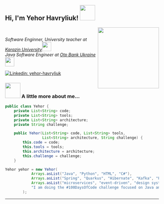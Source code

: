 <h2> Hi, I'm Yehor Havryliuk! <img src="https://media1.giphy.com/media/v1.Y2lkPTc5MGI3NjExYXYyaHVpeW15M3A4d21jenQzMGM0NWdneXkwc3ltNmgxdm8yanN6eCZlcD12MV9pbnRlcm5hbF9naWZfYnlfaWQmY3Q9Zw/AnrHnalRmJc0u8HwVy/giphy.gif" width="50"></h2>
<img align='right' src="https://media1.giphy.com/media/v1.Y2lkPTc5MGI3NjExMnU5dXZnbGFyamd3c2o1am43YjF0c2ZnOHQyd3Zma2NzMDNuN3NueiZlcD12MV9pbnRlcm5hbF9naWZfYnlfaWQmY3Q9Zw/93UOscPyDH8cdRfSaT/giphy.gif" width="200">
<br>
<p><em>Software Enginner, University teacher at <a href="https://karazin.ua/en/">Karazin University</a><img src="https://media.giphy.com/media/fYSnHlufseco8Fh93Z/giphy.gif" width="30"></br>Java Software Engineer at <a href="https://en.otpbank.com.ua">Otp Bank Ukraine</a><img src="https://media.giphy.com/media/WUlplcMpOCEmTGBtBW/giphy.gif" width="30"> 
</em></p>

[![Linkedin: yehor-havryliuk](https://img.shields.io/badge/-yehor_havryliuk-blue?style=flat-square&logo=Linkedin&logoColor=white&link=https://www.linkedin.com/in/yehor-havryliuk/)](https://www.linkedin.com/in/yehor-havryliuk/)


### <img src="https://media0.giphy.com/media/v1.Y2lkPTc5MGI3NjExcmN4aHlleTkzNmk0cGticHNqeXM1bGszdW0zOGp5NTNodmdrNDNoaCZlcD12MV9pbnRlcm5hbF9naWZfYnlfaWQmY3Q9Zw/MYI6NK4JOGpOzOriEg/giphy.gif" width="50"> A little more about me...  

```java
public class Yehor {
    private List<String> code;
    private List<String> tools;
    private List<String> architecture;
    private String challenge;

    public Yehor(List<String> code, List<String> tools, 
                 List<String> architecture, String challenge) {
        this.code = code;
        this.tools = tools;
        this.architecture = architecture;
        this.challenge = challenge;
    }

Yehor yehor = new Yehor(
            Arrays.asList("Java", "Python", "HTML", "C#"),
            Arrays.asList("Spring", "Quarkus", "Hibernate", "Kafka", "PostgreSQL", "MySQL", "Docker", "Grafana", "OAuth", "OIDC", "Jenkins"),
            Arrays.asList("microservices", "event-driven", "design system patterns"),
            "I am doing the #100DaysOfCode challenge focused on Java and Python"
        );

```

---
